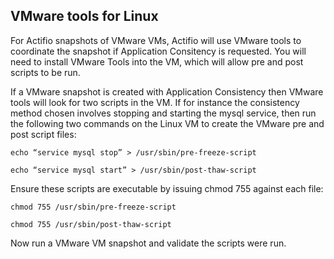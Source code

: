 ## VMware tools for Linux

For Actifio snapshots of VMware VMs, Actifio will use VMware tools to coordinate the snapshot if Application Consitency is requested.  You will need to install VMware Tools into the VM, which will allow pre and post scripts to be run.   

If a VMware snapshot is created with Application Consistency then VMware tools will look for two scripts in the VM.   If for instance the consistency method chosen involves stopping and starting the mysql service, then run the following two commands on the Linux VM to create the VMware pre and post script files:

`echo “service mysql stop” > /usr/sbin/pre-freeze-script`

`echo “service mysql start” > /usr/sbin/post-thaw-script`


Ensure these scripts are executable by issuing chmod 755 against each file:

`chmod 755 /usr/sbin/pre-freeze-script`

`chmod 755 /usr/sbin/post-thaw-script`

Now run a VMware VM snapshot and validate the scripts were run.
